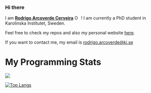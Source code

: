 ### Hi there

I am [__Rodrigo Arcoverde Cerveira__](https://orcid.org/0000-0002-1145-2534) <a itemprop="sameAs" content="https://orcid.org/0000-0002-1145-2534" href="https://orcid.org/0000-0002-1145-2534" target="orcid.widget" rel="noopener noreferrer" style="vertical-align:top;"><img src="https://orcid.org/sites/default/files/images/orcid_16x16.png" style="width:1em;margin-right:.5em;" alt="ORCID iD icon"></a>! I am currently a PhD student in Karolinska Institutet, Sweden. 

Feel free to check my repos and also my personal website [here](https://rodrigarc.github.io/).

If you want to contact me, my email is rodrigo.arcoverde@ki.se


# My Programming Stats

<a href="https://github.com/anuraghazra/github-readme-stats">
  <img align="center" src="https://github-readme-stats.vercel.app/api?username=rodrigarc&theme=gradient&bg_color=30,440154FF,39568CFF,1F968BFF,73D055FF,FDE725FF&title_color=fff&text_color=fff&border_color=000" />
</a>

[![Top Langs](https://github-readme-stats.vercel.app/api/top-langs/?username=rodrigarc&hide=javascript,html,jupyter%20%notebook&layout=compact&&theme=gradient&bg_color=60,440154FF,39568CFF,1F968BFF,73D055FF,FDE725FF&title_color=fff&text_color=fff&border_color=000)](https://github.com/anuraghazra/github-readme-stats)
